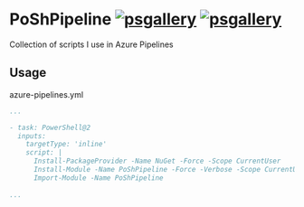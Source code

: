 # PoShPipeline [![psgallery](https://img.shields.io/powershellgallery/v/PoShPipeline.svg)](https://www.powershellgallery.com/packages/PoShPipeline/) [![psgallery](https://img.shields.io/powershellgallery/dt/PoShPipeline.svg)](https://www.powershellgallery.com/packages/PoShPipeline/)

Collection of scripts I use in Azure Pipelines

## Usage

azure-pipelines.yml
```yml
...

- task: PowerShell@2
  inputs:
    targetType: 'inline'
    script: |
      Install-PackageProvider -Name NuGet -Force -Scope CurrentUser
      Install-Module -Name PoShPipeline -Force -Verbose -Scope CurrentUser
      Import-Module -Name PoShPipeline
      
...
```
